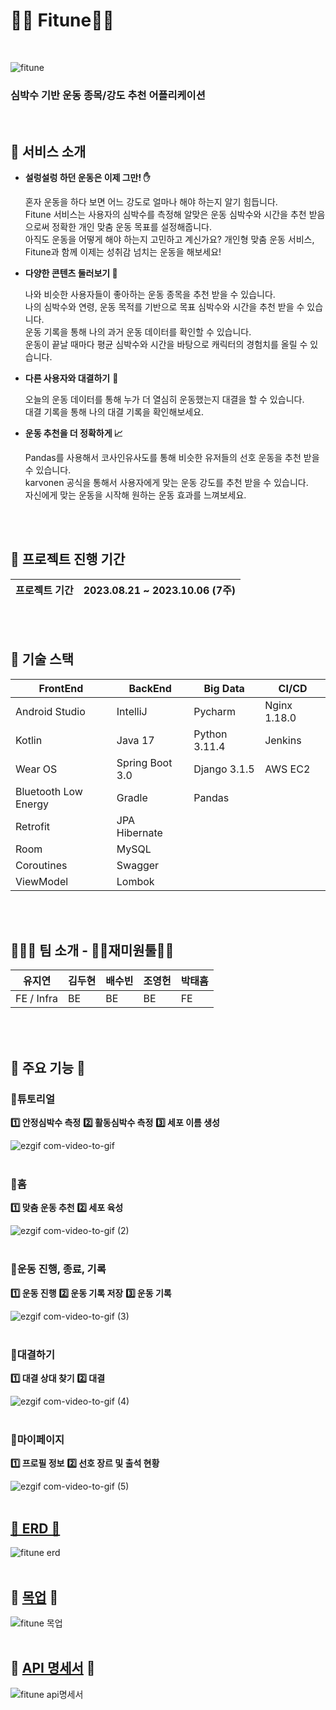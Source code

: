 # 🏋🏻 Fitune🏋🏻
<br/>

![fitune](https://github.com/ryujiyeon1209/fitune/assets/122500615/08ce46e2-8c4c-4bdb-a0da-1c4a6d75b2a6)
### 심박수 기반 운동 종목/강도 추천 어플리케이션
<br/>

##  💖 서비스 소개

- **설렁설렁 하던 운동은 이제 그만! ✋**
    
    혼자 운동을 하다 보면 어느 강도로 얼마나 해야 하는지 알기 힘듭니다. <br/>
    Fitune 서비스는 사용자의 심박수를 측정해 알맞은 운동 심박수와 시간을 추천 받음으로써 정확한 개인 맞춤 운동 목표를 설정해줍니다.<br/>
    아직도 운동을 어떻게 해야 하는지 고민하고 계신가요? 개인형 맞춤 운동 서비스, Fitune과 함께 이제는 성취감 넘치는 운동을 해보세요!<br/>
    
- **다양한 콘텐츠 둘러보기 👀**
    
    나와 비슷한 사용자들이 좋아하는 운동 종목을 추천 받을 수 있습니다.<br/>
    나의 심박수와 연령, 운동 목적를 기반으로 목표 심박수와 시간을 추천 받을 수 있습니다.<br/>
    운동 기록을 통해 나의 과거 운동 데이터를 확인할 수 있습니다.<br/>
    운동이 끝날 때마다 평균 심박수와 시간을 바탕으로 캐릭터의 경험치를 올릴 수 있습니다.
    
- **다른 사용자와 대결하기** 🥊

    오늘의 운동 데이터를 통해 누가 더 열심히 운동했는지 대결을 할 수 있습니다.<br/>
    대결 기록을 통해 나의 대결 기록을 확인해보세요.
    
- **운동 추천을 더 정확하게 📈**
    
    Pandas를 사용해서 코사인유사도를 통해 비슷한 유저들의 선호 운동을 추천 받을 수 있습니다.<br/>
    karvonen 공식을 통해서 사용자에게 맞는 운동 강도를 추천 받을 수 있습니다.<br/>
    자신에게 맞는 운동을 시작해 원하는 운동 효과를 느껴보세요.<br/>
    
<br/><br/>

## 📅 프로젝트 진행 기간 ## 

| 프로젝트 기간 |  2023.08.21 ~ 2023.10.06 (7주) |
| ------------ | ------------- |


<br/><br/>

## 🔧 기술 스택 ##

| FrontEnd | BackEnd | Big Data | CI/CD |
| --- | --- | --- | --- |
| Android Studio | IntelliJ | Pycharm | Nginx 1.18.0 |
| Kotlin | Java 17 | Python 3.11.4 | Jenkins |
| Wear OS | Spring Boot 3.0 | Django 3.1.5 | AWS EC2 |
| Bluetooth Low Energy | Gradle | Pandas |  |
| Retrofit | JPA Hibernate |  |  |
| Room | MySQL |  |  |
| Coroutines | Swagger |  |  |
| ViewModel | Lombok |  |  |

<br/><br/>

## 👨‍👧‍👧 팀 소개 - 🙋‍♀️재미원툴🙋‍♂️

| 유지연 | 김두현 | 배수빈 | 조영헌 | 박태흠 |
| --- | --- | --- | --- | --- |
| FE / Infra | BE | BE | BE | FE |

<br/><br/>


## 📢 주요 기능 📢


### 💪튜토리얼

**1️⃣ 안정심박수 측정**
**2️⃣ 활동심박수 측정**
**3️⃣ 세포 이름 생성**


![ezgif com-video-to-gif](https://github.com/ryujiyeon1209/fitune/assets/122500615/2799b347-7479-4e11-b567-a42cfff18d1f)
<br/><br/>

### 💪홈

**1️⃣ 맞춤 운동 추천**
**2️⃣ 세포 육성**

![ezgif com-video-to-gif (2)](https://github.com/ryujiyeon1209/fitune/assets/122500615/ff9fa11a-f3d2-430a-8d91-68e460cb79d8)
<br/><br/>

### 💪운동 진행, 종료, 기록


**1️⃣ 운동 진행**
**2️⃣ 운동 기록 저장**
**3️⃣ 운동 기록**

![ezgif com-video-to-gif (3)](https://github.com/ryujiyeon1209/fitune/assets/122500615/211caeaf-7217-4bba-8586-1e81078cf7be)
<br/><br/>


### 💪대결하기


**1️⃣ 대결 상대 찾기**
**2️⃣ 대결**


![ezgif com-video-to-gif (4)](https://github.com/ryujiyeon1209/fitune/assets/122500615/4ac655b2-53f8-429f-80e1-30d6af5540ce)
<br/><br/>

### 💪마이페이지


**1️⃣ 프로필 정보**
**2️⃣ 선호 장르 및 출석 현황**


![ezgif com-video-to-gif (5)](https://github.com/ryujiyeon1209/fitune/assets/122500615/a8439d3c-8726-4554-8e08-2e5eaf4ef8f1)
<br/><br/>

## [💾 ERD 💾](https://github.com/TaeHeumPark/Fitune/blob/main)


![fitune erd](https://github.com/ryujiyeon1209/fitune/assets/122500615/a8206496-85c3-4fe1-a975-80e6a788ce7b)
<br/><br/>

## 🎨 [목업](https://www.figma.com/file/tmsuUXvulZLYDSoURCfxVr/Untitled?type=design&node-id=0%3A1&mode=design&t=Vo9JuEQf7ndg1i1M-1) 🎨

![fitune 목업](https://github.com/ryujiyeon1209/fitune/assets/122500615/5d5111cb-2529-43e0-be0f-3ce8bfd38b35)
<br/><br/>

## 📜 [API 명세서](https://www.notion.so/8b719696c6834ce8b55ae37207e539fb?pvs=21) 📜

![fitune api명세서](https://github.com/ryujiyeon1209/fitune/assets/122500615/acf6e2c2-12f6-41e1-ba38-576fd7a81ba7)
<br/><br/>
